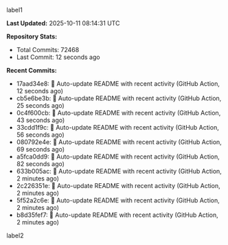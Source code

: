 
label1 
<!-- ACTIVITY_START -->
**Last Updated:** 2025-10-11 08:14:31 UTC

**Repository Stats:**
- Total Commits: 72468
- Last Commit: 12 seconds ago

**Recent Commits:**
- 17aad34e8: 🤖 Auto-update README with recent activity (GitHub Action, 12 seconds ago)
- cb5e6be3b: 🤖 Auto-update README with recent activity (GitHub Action, 25 seconds ago)
- 0c4f600cb: 🤖 Auto-update README with recent activity (GitHub Action, 43 seconds ago)
- 33cdd1f9c: 🤖 Auto-update README with recent activity (GitHub Action, 56 seconds ago)
- 080792e4e: 🤖 Auto-update README with recent activity (GitHub Action, 69 seconds ago)
- a5fca0dd9: 🤖 Auto-update README with recent activity (GitHub Action, 82 seconds ago)
- 633b005ac: 🤖 Auto-update README with recent activity (GitHub Action, 2 minutes ago)
- 2c226351e: 🤖 Auto-update README with recent activity (GitHub Action, 2 minutes ago)
- 5f52a2c6e: 🤖 Auto-update README with recent activity (GitHub Action, 2 minutes ago)
- b8d35fef7: 🤖 Auto-update README with recent activity (GitHub Action, 2 minutes ago)
<!-- ACTIVITY_END -->

label2
